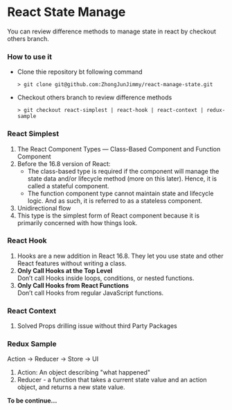 # React State Manage
You can review difference methods to manage state in react by checkout others branch.

### How to use it
- Clone thie repository bt following command
  
  `> git clone git@github.com:ZhongJunJimmy/react-manage-state.git`
- Checkout others branch to review difference methods 

  `> git checkout react-simplest | react-hook | react-context | redux-sample`


### React Simplest
1. The React Component Types — Class-Based Component and Function Component
2. Before the 16.8 version of React:
	- The class-based type is required if the component will manage the state data and/or lifecycle method (more on this later). Hence, it is called a stateful component.
	- The function component type cannot maintain state and lifecycle logic. And as such, it is referred to as a stateless component.
3. Unidirectional flow
4. This type is the simplest form of React component because it is primarily concerned with how things look.

### React Hook
1. Hooks are a new addition in React 16.8. They let you use state and other React features without writing a class.
2. **Only Call Hooks at the Top Level**  
Don’t call Hooks inside loops, conditions, or nested functions.
3. **Only Call Hooks from React Functions**  
Don’t call Hooks from regular JavaScript functions.  

### React Context
1. Solved Props drilling issue without third Party Packages

### Redux Sample
Action -> Reducer -> Store -> UI  
1. Action: An object describing "what happened"  
2. Reducer - a function that takes a current state value and an action object, and returns a new state value.  

**To be continue...**

